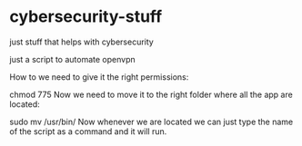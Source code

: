 # cybersecurity-stuff
just stuff that helps with cybersecurity


just a script to automate openvpn 

How to 
we need to give it the right permissions:

chmod 775 <the-name-of-the-script>
Now we need to move it to the right folder where all the app are located:

sudo mv <the-name-of-the-script> /usr/bin/
Now whenever we are located we can just type the name of the script as a command and it will run.
